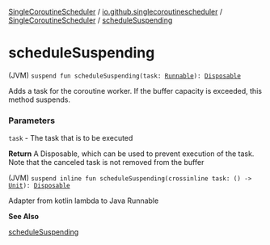 [SingleCoroutineScheduler](../../index.md) / [io.github.singlecoroutinescheduler](../index.md) / [SingleCoroutineScheduler](index.md) / [scheduleSuspending](./schedule-suspending.md)

# scheduleSuspending

(JVM) `suspend fun scheduleSuspending(task: `[`Runnable`](https://kotlin.github.io/kotlinx.coroutines/kotlinx-coroutines-core/kotlinx.coroutines/-runnable.html)`): `[`Disposable`](https://projectreactor.io/docs/core/3.3.5.RELEASE/api/reactor/core/Disposable.html)

Adds a task for the coroutine worker. If the buffer capacity is exceeded, this method suspends.

### Parameters

`task` - The task that is to be executed

**Return**
A Disposable, which can be used to prevent execution of the task.
Note that the canceled task is not removed from the buffer

(JVM) `suspend inline fun scheduleSuspending(crossinline task: () -> `[`Unit`](https://kotlinlang.org/api/latest/jvm/stdlib/kotlin/-unit/index.html)`): `[`Disposable`](https://projectreactor.io/docs/core/3.3.5.RELEASE/api/reactor/core/Disposable.html)

Adapter from kotlin lambda to Java Runnable

**See Also**

[scheduleSuspending](./schedule-suspending.md)

